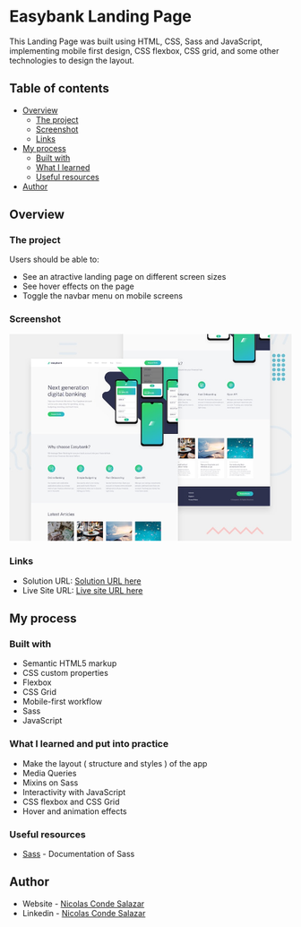 # Easybank Landing Page

This Landing Page was built using HTML, CSS, Sass and JavaScript, implementing mobile first design, CSS flexbox, CSS grid, and some other technologies to design the layout.

## Table of contents

- [Overview](#overview)
  - [The project](#the-project)
  - [Screenshot](#screenshot)
  - [Links](#links)
- [My process](#my-process)
  - [Built with](#built-with)
  - [What I learned](#what-i-learned)
  - [Useful resources](#useful-resources)
- [Author](#author)


## Overview

### The project

Users should be able to:

- See an atractive landing page on different screen sizes
- See hover effects on the page
- Toggle the navbar menu on mobile screens

### Screenshot

![](./design/desktop-preview.jpg)

### Links

- Solution URL: [Solution URL here](https://github.com/ncondes/easybank)
- Live Site URL: [Live site URL here](https://ncondes.github.io/easybank/dist/)

## My process

### Built with

- Semantic HTML5 markup
- CSS custom properties
- Flexbox
- CSS Grid
- Mobile-first workflow
- Sass
- JavaScript

### What I learned and put into practice

- Make the layout ( structure and styles ) of the app
- Media Queries
- Mixins on Sass
- Interactivity with JavaScript
- CSS flexbox and CSS Grid
- Hover and animation effects

### Useful resources

- [Sass](https://sass-lang.com/) - Documentation of Sass

## Author

- Website - [Nicolas Conde Salazar](https://www.ncondes.com)
- Linkedin - [Nicolas Conde Salazar](https://www.linkedin.com/in/ncondes/)